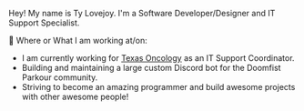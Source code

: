 Hey! My name is Ty Lovejoy.
I'm a Software Developer/Designer
and IT Support Specialist.


💼 Where or What I am working at/on:
- I am currently working for [Texas Oncology](https://www.texasoncology.com) as an IT Support Coordinator.
- Building and maintaining a large custom Discord bot for the Doomfist Parkour community.
- Striving to become an amazing programmer and build awesome projects with other awesome people!
